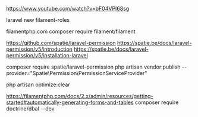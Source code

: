 https://www.youtube.com/watch?v=bF04VPI68sg

laravel new filament-roles

filamentphp.com
composer require filament/filament

https://github.com/spatie/laravel-permission
https://spatie.be/docs/laravel-permission/v5/introduction
https://spatie.be/docs/laravel-permission/v5/installation-laravel

composer require spatie/laravel-permission
php artisan vendor:publish --provider="Spatie\Permission\PermissionServiceProvider"

php artisan optimize:clear

https://filamentphp.com/docs/2.x/admin/resources/getting-started#automatically-generating-forms-and-tables
composer require doctrine/dbal --dev
